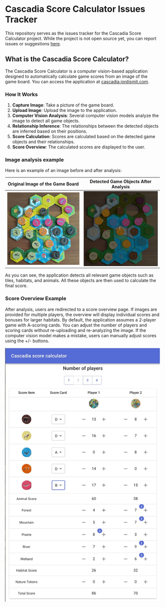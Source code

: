 # Cascadia Score Calculator Issues Tracker

This repository serves as the issues tracker for the Cascadia Score Calculator project.
While the project is not open source yet, you can report issues or suggestions [here](https://github.com/j0rd1smit/cascadia-score-calculator-issues/issues/new).

## What is the Cascadia Score Calculator?

The Cascadia Score Calculator is a computer vision-based application designed to automatically calculate game scores from an image of the game board.
You can access the application at [cascadia.jordismit.com](https://cascadia.jordismit.com).

### How It Works

1. **Capture Image**: Take a picture of the game board.
2. **Upload Image**: Upload the image to the application.
3. **Computer Vision Analysis**: Several computer vision models analyze the image to detect all game objects.
4. **Relationship Inference**: The relationships between the detected objects are inferred based on their positions.
5. **Score Calculation**: Scores are calculated based on the detected game objects and their relationships.
6. **Score Overview**: The calculated scores are displayed to the user.

### Image analysis example
Here is an example of an image before and after analysis:

| Original Image of the Game Board | Detected Game Objects After Analysis |
|----------------------------------|--------------------------------------|
| ![](images/before.jpg)           | ![](images/after.jpg)                |

As you can see, the application detects all relevant game objects such as tiles, habitats, and animals.
All these objects are then used to calculate the final score.

### Score Overview Example

After analysis, users are redirected to a score overview page. 
If images are provided for multiple players, the overview will display individual scores and bonuses for larger habitats.
By default, the application assumes a 2-player game with A-scoring cards. 
You can adjust the number of players and scoring cards without re-uploading and re-analyzing the image.
If the computer vision model makes a mistake, users can manually adjust scores using the +/- buttons.

![](images/score-overview.jpg)